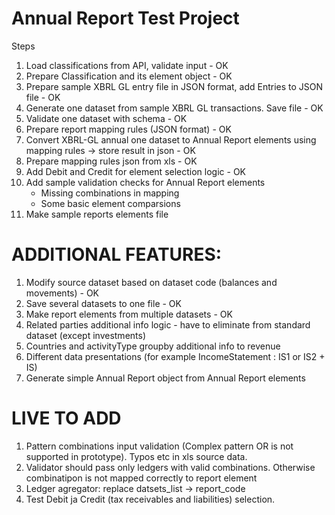 # Annual Report Test Project

Steps

1. Load classifications from API, validate input - OK
2. Prepare Classification and its element object - OK
3. Prepare sample XBRL GL entry file in JSON format, add Entries to JSON file - OK
4. Generate one dataset from sample XBRL GL transactions. Save file - OK
5. Validate one dataset with schema - OK
6. Prepare report mapping rules (JSON format) - OK
7. Convert XBRL-GL annual one dataset to Annual Report elements using mapping rules -> store result in json - OK
8. Prepare mapping rules json from xls - OK
9. Add Debit and Credit for element selection logic - OK
10. Add sample validation checks for Annual Report elements
    - Missing combinations in mapping
    - Some basic element comparsions
11. Make sample reports elements file

# ADDITIONAL FEATURES:

1. Modify source dataset based on dataset code (balances and movements) - OK
2. Save several datasets to one file - OK
3. Make report elements from multiple datasets - OK
4. Related parties additional info logic - have to eliminate from standard dataset (except investments)
5. Countries and activityType groupby additional info to revenue
6. Different data presentations (for example IncomeStatement : IS1 or IS2 + IS)
7. Generate simple Annual Report object from Annual Report elements

# LIVE TO ADD

1. Pattern combinations input validation (Complex pattern OR is not supported in prototype). Typos etc in xls source data.
2. Validator should pass only ledgers with valid combinations. Otherwise combinatipon is not mapped correctly to report element
3. Ledger agregator: replace datsets_list -> report_code
4. Test Debit ja Credit (tax receivables and liabilities) selection.
